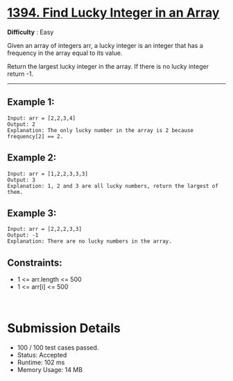 # [1394. Find Lucky Integer in an Array](https://leetcode.com/problems/find-lucky-integer-in-an-array/)

**Difficulty** : Easy

Given an array of integers arr, a lucky integer is an integer that has a frequency in the array equal to its value.

Return the largest lucky integer in the array. If there is no lucky integer return -1.

---

## Example 1:

```
Input: arr = [2,2,3,4]
Output: 2
Explanation: The only lucky number in the array is 2 because frequency[2] == 2.
```

## Example 2:

```
Input: arr = [1,2,2,3,3,3]
Output: 3
Explanation: 1, 2 and 3 are all lucky numbers, return the largest of them.
```

## Example 3:

```
Input: arr = [2,2,2,3,3]
Output: -1
Explanation: There are no lucky numbers in the array.
```

## Constraints:

- 1 <= arr.length <= 500
- 1 <= arr[i] <= 500

<br>

# Submission Details

- 100 / 100 test cases passed.
- Status: Accepted
- Runtime: 102 ms
- Memory Usage: 14 MB
